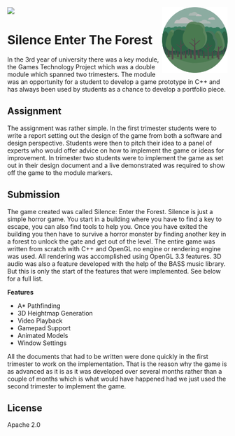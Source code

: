 
<img src='preview.gif' />

<img src='icon.png' width='150' height='150' align='right' />

# Silence Enter The Forest

In the 3rd year of university there was a key module, the Games Technology Project which was a double module which spanned two trimesters. The module was an opportunity for a student to develop a game prototype in C++ and has always been used by students as a chance to develop a portfolio piece.
 
## Assignment

The assignment was rather simple. In the first trimester students were to write a report setting out the design of the game from both a software and design perspective. Students were then to pitch their idea to a panel of experts who would offer advice on how to implement the game or ideas for improvement. In trimester two students were to implement the game as set out in their design document and a live demonstrated was required to show off the game to the module markers.

## Submission

The game created was called Silence: Enter the Forest. Silence is just a simple horror game. You start in a building where you have to find a key to escape, you can also find tools to help you. Once you have exited the building you then have to survive a horror monster by finding another key in a forest to unlock the gate and get out of the level. The entire game was written from scratch with C++ and OpenGL no engine or rendering engine was used. All rendering was accomplished using OpenGL 3.3 features. 3D audio was also a feature developed with the help of the BASS music library. But this is only the start of the features that were implemented. See below for a full list.

**Features**
* A* Pathfinding
* 3D Heightmap Generation
* Video Playback
* Gamepad Support
* Animated Models
* Window Settings

All the documents that had to be written were done quickly in the first trimester to work on the implementation. That is the reason why the game is as advanced as it is as it was developed over several months rather than a couple of months which is what would have happened had we just used the second trimester to implement the game.

## License

Apache 2.0


